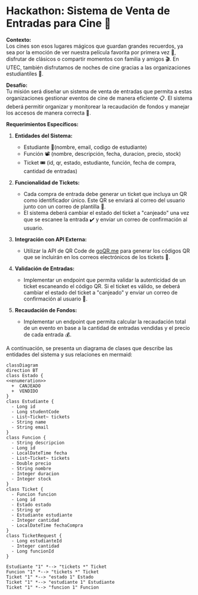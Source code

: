 # Hackathon: Sistema de Venta de Entradas para Cine 🎥

**Contexto:**  
Los cines son esos lugares mágicos que guardan grandes recuerdos, ya sea por la emoción de ver nuestra película favorita por primera vez 🍿, disfrutar de clásicos o compartir momentos con familia y amigos 🎬. En UTEC, también disfrutamos de noches de cine gracias a las organizaciones estudiantiles 🏫.

**Desafío:**  
Tu misión será diseñar un sistema de venta de entradas que permita a estas organizaciones gestionar eventos de cine de manera eficiente 📋. El sistema deberá permitir organizar y monitorear la recaudación de fondos y manejar los accesos de manera correcta 🔑.

**Requerimientos Específicos:**

1. **Entidades del Sistema:**
    - Estudiante 👤(nombre, email, codigo de estudiante)
    - Función 📽️ (nombre, descripción, fecha, duracion, precio, stock)
    - Ticket 🎟️ (id, qr, estado, estudiante, función, fecha de compra, cantidad de entradas)

2. **Funcionalidad de Tickets:**
    - Cada compra de entrada debe generar un ticket que incluya un QR como identificador único. Este QR se enviará al correo del usuario junto con un correo de plantilla 📧.
    - El sistema deberá cambiar el estado del ticket a "canjeado" una vez que se escanee la entrada ✔️ y enviar un correo de confirmación al usuario.

3. **Integración con API Externa:**
    - Utilizar la API de QR Code de [goQR.me](https://goqr.me/api/) para generar los códigos QR que se incluirán en los correos electrónicos de los tickets 🔗.

4. **Validación de Entradas:**
    - Implementar un endpoint que permita validar la autenticidad de un ticket escaneando el código QR. Si el ticket es válido, se deberá cambiar el estado del ticket a "canjeado" y enviar un correo de confirmación al usuario 📧. 

5. **Recaudación de Fondos:**
    - Implementar un endpoint que permita calcular la recaudación total de un evento en base a la cantidad de entradas vendidas y el precio de cada entrada 💰.

A continuación, se presenta un diagrama de clases que describe las entidades del sistema y sus relaciones en mermaid:

```mermaid
classDiagram
direction BT
class Estado {
<<enumeration>>
  +  CANJEADO
  +  VENDIDO
}
class Estudiante {
  - Long id
  - Long studentCode
  - List~Ticket~ tickets
  - String name
  - String email
}
class Funcion {
  - String descripcion
  - Long id
  - LocalDateTime fecha
  - List~Ticket~ tickets
  - Double precio
  - String nombre
  - Integer duracion
  - Integer stock
}
class Ticket {
  - Funcion funcion
  - Long id
  - Estado estado
  - String qr
  - Estudiante estudiante
  - Integer cantidad
  - LocalDateTime fechaCompra
}
class TicketRequest {
  - Long estudianteId
  - Integer cantidad
  - Long funcionId
}

Estudiante "1" *--> "tickets *" Ticket 
Funcion "1" *--> "tickets *" Ticket 
Ticket "1" *--> "estado 1" Estado 
Ticket "1" *--> "estudiante 1" Estudiante 
Ticket "1" *--> "funcion 1" Funcion 
```